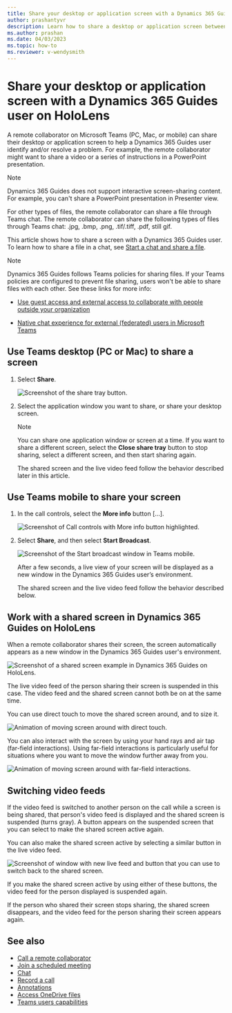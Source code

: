 ```yaml
---
title: Share your desktop or application screen with a Dynamics 365 Guides user on HoloLens
author: prashantyvr
description: Learn how to share a desktop or application screen between Microsoft Teams users and Dynamics 365 Guides users on HoloLens
ms.author: prashan
ms.date: 04/03/2023
ms.topic: how-to
ms.reviewer: v-wendysmith
---
```


# Share your desktop or application screen with a Dynamics 365 Guides user on HoloLens

A remote collaborator on Microsoft Teams (PC, Mac, or mobile) can share their desktop or application screen to help a Dynamics 365 Guides user identify and/or resolve a problem. For example, the remote collaborator might want to share a video or a series of instructions in a PowerPoint presentation. 

> [!NOTE]
> Dynamics 365 Guides does not support interactive screen-sharing content. For example, you can't share a PowerPoint presentation in Presenter view. 

For other types of files, the remote collaborator can share a file through Teams chat. The remote collaborator can share the following types of files through Teams chat: .jpg, .bmp, .png, .tif/.tiff, .pdf, still gif. 

This article shows how to share a screen with a Dynamics 365 Guides user. To learn how to share a file in a chat, see [Start a chat and share a file](calling-chat-file-sharing.md).

> [!NOTE]
> Dynamics 365 Guides follows Teams policies for sharing files. If your Teams policies are configured to prevent file sharing, users won't be able to share files with each other. See these links for more info:
>
> - [Use guest access and external access to collaborate with people outside your organization](/microsoftteams/communicate-with-users-from-other-organizations#compare-external-and-guest-access)
>
> - [Native chat experience for external (federated) users in Microsoft Teams](/microsoftteams/native-chat-for-external-users)

## Use Teams desktop (PC or Mac) to share a screen 

1. Select **Share**.

   ![Screenshot of the share tray button.](media/calling-screen-sharing-4.JPG "Screenshot of the Share tray button")
   
2. Select the application window you want to share, or share your desktop screen. 

    > [!Note]
    > You can share one application window or screen at a time. If you want to share a different screen, select the **Close share tray** button to stop sharing, select a different screen, and then start sharing again.

    The shared screen and the live video feed follow the behavior described later in this article.

## Use Teams mobile to share your screen 

1. In the call controls, select the **More info** button […].

    ![Screenshot of Call controls with More info button highlighted.](media/calling-file-sharing-mobile-call-controls.JPG "Screenshot of Call controls with More info button highlighted")

2. Select **Share**, and then select **Start Broadcast**.

    ![Screenshot of the Start broadcast window in Teams mobile.](media/calling-screen-sharing-5.JPG "Screenshot of the Start broadcast window in Teams mobile")

    After a few seconds, a live view of your screen will be displayed as a new window in the Dynamics 365 Guides user’s environment. 

    The shared screen and the live video feed follow the behavior described below.

## Work with a shared screen in Dynamics 365 Guides on HoloLens

When a remote collaborator shares their screen, the screen automatically appears as a new window in the Dynamics 365 Guides user's environment.

![Screenshot of a shared screen example in Dynamics 365 Guides on HoloLens.](media/calling-screen-sharing-1.png "Screenshot of a shared screen example in Dynamics 365 Guides on HoloLens")

The live video feed of the person sharing their screen is suspended in this case. The video feed and the shared screen cannot both be on at the same time.

You can use direct touch to move the shared screen around, and to size it. 

![Animation of moving screen around with direct touch.](media/Slate_NearInteractions.gif "Animation of moving screen around with direct touch")

You can also interact with the screen by using your hand rays and air tap (far-field interactions). Using far-field interactions is particularly useful for situations where you want to move the window further away from you. 

![Animation of moving screen around with far-field interactions.](media/Slate_FarInteractions.gif "Animation of moving screen around with far-field interactions")

## Switching video feeds

If the video feed is switched to another person on the call while a screen is being shared, that person's video feed is displayed and the shared screen is suspended (turns gray). A button appears on the suspended screen that you can select to make the shared screen active again. 

You can also make the shared screen active by selecting a similar button in the live video feed. 

![Screenshot of window with new live feed and button that you can use to switch back to the shared screen.](media/calling-screen-sharing-3.JPG "Screenshot of window with new live feed and button that you can use to switch back to the shared screen")

If you make the shared screen active by using either of these buttons, the video feed for the person displayed is suspended again. 

If the person who shared their screen stops sharing, the shared screen disappears, and the video feed for the person sharing their screen appears again. 

## See also

- [Call a remote collaborator](calling-start-call.md)
- [Join a scheduled meeting](calling-meetings.md)
- [Chat](calling-chat-file-sharing.md)
- [Record a call](calling-record-call.md)
- [Annotations](calling-annotations.md)
- [Access OneDrive files](onedrive-files.md)
- [Teams users capabilities](calling-teams-users.md)

